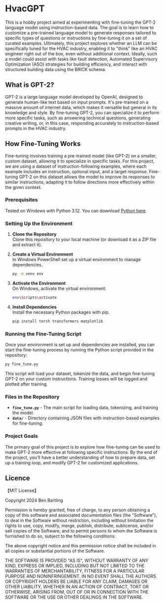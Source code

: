 # HvacGPT

This is a hobby project aimed at experimenting with fine-tuning the GPT-2 language model using instruction-based data. The goal is to learn how to customize a pre-trained language model to generate responses tailored to specific types of questions or instructions by fine-tuning it on a set of curated examples. Ultimately, this project explores whether an LLM can be specifically tuned for the HVAC industry, enabling it to "think" like an HVAC engineer right out of the box, even without additional context. Ideally, such a model could assist with tasks like fault detection, Automated Supervisory Optimization (ASO) strategies for building efficiency, and interact with structured building data using the BRICK schema.

## What is GPT-2?

GPT-2 is a large language model developed by OpenAI, designed to generate human-like text based on input prompts. It's pre-trained on a massive amount of internet data, which makes it versatile but general in its knowledge and style. By fine-tuning GPT-2, you can specialize it to perform more specific tasks, such as answering technical questions, generating creative writing, or, in this case, responding accurately to instruction-based prompts in the HVAC industry.

## How Fine-Tuning Works

Fine-tuning involves training a pre-trained model (like GPT-2) on a smaller, custom dataset, allowing it to specialize in specific tasks. For this project, we are using a dataset of instruction-following examples, where each example includes an instruction, optional input, and a target response. Fine-tuning GPT-2 on this dataset allows the model to improve its responses to similar instructions, adapting it to follow directions more effectively within the given context.

### Prerequisites
Tested on Windows with Python 3.12. You can download [Python here](https://www.python.org/downloads/).

### Setting Up the Environment

1. **Clone the Repository**  
   Clone this repository to your local machine (or download it as a ZIP file and extract it).


2. **Create a Virtual Environment**  
   In Windows PowerShell set up a virtual environment to manage dependencies.

   ```sh
   py -m venv env
   ```

3. **Activate the Environment**  
   On Windows, activate the virtual environment:

   ```sh
   env\Scripts\activate
   ```

4. **Install Dependencies**  
   Install the necessary Python packages with pip.

   ```sh
   pip install torch transformers matplotlib
   ```

### Running the Fine-Tuning Script

Once your environment is set up and dependencies are installed, you can start the fine-tuning process by running the Python script provided in the repository:

```sh
py fine_tune.py
```

This script will load your dataset, tokenize the data, and begin fine-tuning GPT-2 on your custom instructions. Training losses will be logged and plotted after training.

### Files in the Repository

- **`fine_tune.py`** - The main script for loading data, tokenizing, and training the model.
- **`data/`** - Directory containing JSON files with instruction-based examples for fine-tuning.

### Project Goals

The primary goal of this project is to explore how fine-tuning can be used to make GPT-2 more effective at following specific instructions. By the end of the project, you’ll have a better understanding of how to prepare data, set up a training loop, and modify GPT-2 for customized applications.


## Licence

【MIT License】

Copyright 2024 Ben Bartling

Permission is hereby granted, free of charge, to any person obtaining a copy of this software and associated documentation files (the "Software"), to deal in the Software without restriction, including without limitation the rights to use, copy, modify, merge, publish, distribute, sublicense, and/or sell copies of the Software, and to permit persons to whom the Software is furnished to do so, subject to the following conditions:

The above copyright notice and this permission notice shall be included in all copies or substantial portions of the Software.

THE SOFTWARE IS PROVIDED "AS IS", WITHOUT WARRANTY OF ANY KIND, EXPRESS OR IMPLIED, INCLUDING BUT NOT LIMITED TO THE WARRANTIES OF MERCHANTABILITY, FITNESS FOR A PARTICULAR PURPOSE AND NONINFRINGEMENT. IN NO EVENT SHALL THE AUTHORS OR COPYRIGHT HOLDERS BE LIABLE FOR ANY CLAIM, DAMAGES OR OTHER LIABILITY, WHETHER IN AN ACTION OF CONTRACT, TORT OR OTHERWISE, ARISING FROM, OUT OF OR IN CONNECTION WITH THE SOFTWARE OR THE USE OR OTHER DEALINGS IN THE SOFTWARE.
